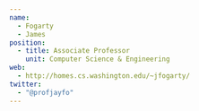 ```yaml
---
name:
  - Fogarty
  - James
position:
  - title: Associate Professor
    unit: Computer Science & Engineering    
web: 
  - http://homes.cs.washington.edu/~jfogarty/
twitter:
  - "@profjayfo" 
---
```

